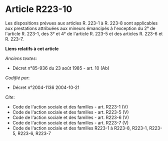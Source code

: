 # Article R223-10

Les dispositions prévues aux articles R. 223-1 à R. 223-8 sont applicables aux prestations attribuées aux mineurs émancipés à
l'exception du 2° de l'article R. 223-1, des 3° et 4° de l'article R. 223-5 et des articles R. 223-6 et R. 223-7.

**Liens relatifs à cet article**

_Anciens textes_:

  - Décret n°85-936 du 23 août 1985 - art. 10 (Ab)

_Codifié par_:

  - Décret n°2004-1136 2004-10-21

_Cite_:

  - Code de l'action sociale et des familles - art. R223-1 (V)
  - Code de l'action sociale et des familles - art. R223-5 (V)
  - Code de l'action sociale et des familles - art. R223-6 (V)
  - Code de l'action sociale et des familles - art. R223-7 (V)
  - Code de l'action sociale et des familles R223-1 à R223-8, R223-1, R223-5, R223-6, R223-7
